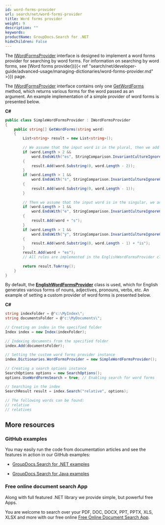 ```yaml
---
id: word-forms-provider
url: search/net/word-forms-provider
title: Word forms provider
weight: 9
description: ""
keywords: 
productName: GroupDocs.Search for .NET
hideChildren: False
---
```

The [IWordFormsProvider](https://apireference.groupdocs.com/net/search/groupdocs.search.dictionaries/iwordformsprovider) interface is designed to implement a word forms provider for searching by word forms. For information on searching by word forms, see [Word forms provider]({{< ref "search/net/developer-guide/advanced-usage/managing-dictionaries/word-forms-provider.md" >}}) page.

The [IWordFormsProvider](https://apireference.groupdocs.com/net/search/groupdocs.search.dictionaries/iwordformsprovider) interface contains only one [GetWordForms](https://apireference.groupdocs.com/net/search/groupdocs.search.dictionaries/iwordformsprovider/methods/getwordforms) method, which returns various forms for the word passed as an argument. An example implementation of a simple provider of word forms is presented below.

**C#**

```csharp
public class SimpleWordFormsProvider : IWordFormsProvider
{
    public string[] GetWordForms(string word)
    {
        List<string> result = new List<string>();
 
        // We assume that the input word is in the plural, then we add the singular
        if (word.Length > 2 &&
            word.EndsWith("es", StringComparison.InvariantCultureIgnoreCase))
        {
            result.Add(word.Substring(0, word.Length - 2));
        }
        if (word.Length > 1 &&
            word.EndsWith("s", StringComparison.InvariantCultureIgnoreCase))
        {
            result.Add(word.Substring(0, word.Length - 1));
        }
 
        // Then we assume that the input word is in the singular, we add the plural
        if (word.Length > 1 &&
            word.EndsWith("e", StringComparison.InvariantCultureIgnoreCase))
        {
            result.Add(word + "s");
        }
        if (word.Length > 1 &&
            word.EndsWith("y", StringComparison.InvariantCultureIgnoreCase))
        {
            result.Add(word.Substring(0, word.Length - 1) + "is");
        }
        result.Add(word + "es");
        // All rules are implemented in the EnglishWordFormsProvider class
 
        return result.ToArray();
    }
}
```

By default, the **[EnglishWordFormsProvider](https://apireference.groupdocs.com/net/search/groupdocs.search.dictionaries/englishwordformsprovider)** class is used, which for English generates various forms of nouns, adjectives, pronouns, verbs, etc. An example of setting a custom provider of word forms is presented below.

**C#**

```csharp
string indexFolder = @"c:\MyIndex\";
string documentsFolder = @"c:\MyDocuments\";
 
// Creating an index in the specified folder
Index index = new Index(indexFolder);
 
// Indexing documents from the specified folder
index.Add(documentsFolder);
 
// Setting the custom word forms provider instance
index.Dictionaries.WordFormsProvider = new SimpleWordFormsProvider();
 
// Creating a search options instance
SearchOptions options = new SearchOptions();
options.UseWordFormsSearch = true; // Enabling search for word forms
 
// Searching in the index
SearchResult result = index.Search("relative", options);
 
// The following words can be found:
// relative
// relatives
```

## More resources

### GitHub examples

You may easily run the code from documentation articles and see the features in action in our GitHub examples:

*   [GroupDocs.Search for .NET examples](https://github.com/groupdocs-search/GroupDocs.Search-for-.NET)
    
*   [GroupDocs.Search for Java examples](https://github.com/groupdocs-search/GroupDocs.Search-for-Java)
    

### Free online document search App

Along with full featured .NET library we provide simple, but powerful free Apps.

You are welcome to search over your PDF, DOC, DOCX, PPT, PPTX, XLS, XLSX and more with our free online [Free Online Document Search App](https://products.groupdocs.app/search).
